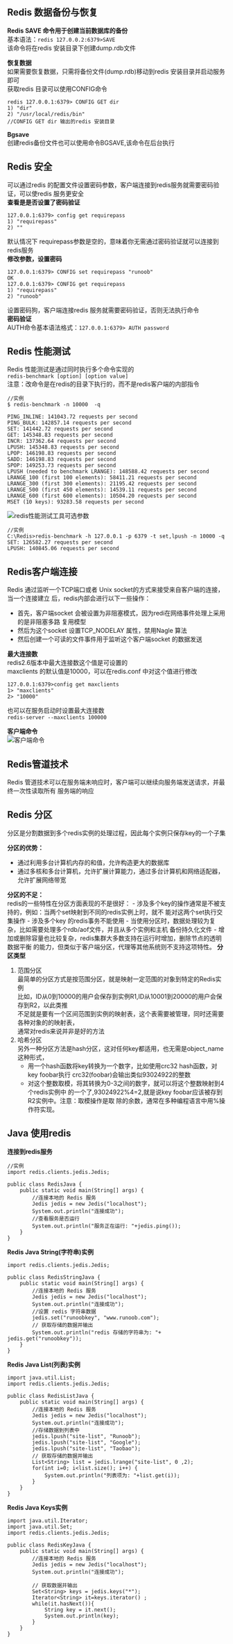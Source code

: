 ## Redis 数据备份与恢复
**Redis SAVE 命令用于创建当前数据库的备份**</br>
基本语法：`redis 127.0.0.2:6379>SAVE`</br>
该命令将在redis 安装目录下创建dump.rdb文件</br>

**恢复数据**</br>
如果需要恢复数据，只需将备份文件(dump.rdb)移动到redis 安装目录并启动服务即可</br>
获取redis 目录可以使用CONFIG命令</br>
```
redis 127.0.0.1:6379> CONFIG GET dir
1) "dir"
2) "/usr/local/redis/bin"
//CONFIG GET dir 输出的redis 安装目录
```
**Bgsave**</br>
创建redis备份文件也可以使用命令BGSAVE,该命令在后台执行

## Redis 安全
可以通过redis 的配置文件设置密码参数，客户端连接到redis服务就需要密码验证，可以使redis
服务更安全</br>
**查看是是否设置了密码验证**</br>
```
127.0.0.1:6379> config get requirepass
1) "requirepass"
2) ""
```
默认情况下 requirepass参数是空的，意味着你无需通过密码验证就可以连接到redis服务</br>
**修改参数，设置密码**</br>
```
127.0.0.1:6379> CONFIG set requirepass "runoob"
OK
127.0.0.1:6379> CONFIG get requirepass
1) "requirepass"
2) "runoob"
```
设置密码狗，客户端连接redis 服务就需要密码验证，否则无法执行命令</br>
**密码验证**</br>
AUTH命令基本语法格式：`127.0.0.1:6379> AUTH password`
## Redis 性能测试
Redis 性能测试是通过同时执行多个命令实现的</br>
`redis-benchmark [option] [option value]`</br>
注意：改命令是在redis的目录下执行的，而不是redis客户端的内部指令
```
//实例
$ redis-benchmark -n 10000  -q

PING_INLINE: 141043.72 requests per second
PING_BULK: 142857.14 requests per second
SET: 141442.72 requests per second
GET: 145348.83 requests per second
INCR: 137362.64 requests per second
LPUSH: 145348.83 requests per second
LPOP: 146198.83 requests per second
SADD: 146198.83 requests per second
SPOP: 149253.73 requests per second
LPUSH (needed to benchmark LRANGE): 148588.42 requests per second
LRANGE_100 (first 100 elements): 58411.21 requests per second
LRANGE_300 (first 300 elements): 21195.42 requests per second
LRANGE_500 (first 450 elements): 14539.11 requests per second
LRANGE_600 (first 600 elements): 10504.20 requests per second
MSET (10 keys): 93283.58 requests per second
```
![redis性能测试工具可选参数](https://github.com/liuyashuang/RedisNotes/blob/master/img/redisParameter.png)
```
//实例
C:\Redis>redis-benchmark -h 127.0.0.1 -p 6379 -t set,lpush -n 10000 -q
SET: 126582.27 requests per second
LPUSH: 140845.06 requests per second
```
## Redis客户端连接
Redis 通过监听一个TCP端口或者 Unix socket的方式来接受来自客户端的连接，当一个连接建立
后，redis内部会进行以下一些操作：
  - 首先，客户端socket 会被设置为非阻塞模式，因为redi在网络事件处理上采用的是非阻塞多路
  复用模型
  - 然后为这个socket 设置TCP_NODELAY 属性，禁用Nagle 算法
  - 然后创建一个可读的文件事件用于监听这个客户端socket 的数据发送

**最大连接数**</br>
redis2.6版本中最大连接数这个值是可设置的</br>
maxclients 的默认值是10000，可以在redis.conf 中对这个值进行修改
```
127.0.0.1:6379>config get maxclients
1> "maxclients"
2> "10000"
```
也可以在服务启动时设置最大连接数</br>
`redis-server --maxclients 100000`</br>

**客户端命令**</br>
![客户端命令](https://github.com/liuyashuang/RedisNotes/blob/master/img/redisClients.png)

## Redis管道技术
Redis 管道技术可以在服务端未响应时，客户端可以继续向服务端发送请求，并最终一次性读取所有
服务端的响应</br>

## Redis 分区
分区是分割数据到多个redis实例的处理过程，因此每个实例只保存key的一个子集</br>

**分区的优势：**
  - 通过利用多台计算机内存的和值，允许构造更大的数据库
  - 通过多核和多台计算机，允许扩展计算能力，通过多台计算机和网络适配器，允许扩展网络带宽

**分区的不足：**</br>
redis的一些特性在分区方面表现的不是很好：
    - 涉及多个key的操作通常是不被支持的，例如：当两个set映射到不同的redis实例上时，就不
    能对这两个set执行交集操作
    - 涉及多个key 的redis事务不能使用
    - 当使用分区时，数据处理较为复杂，比如需要处理多个rdb/aof文件，并且从多个实例和主机
      备份持久化文件
    - 增加或删除容量也比较复杂，redis集群大多数支持在运行时增加，删除节点的透明数据平衡
      的能力，但类似于客户端分区，代理等其他系统则不支持这项特性。
**分区类型**</br>
1. 范围分区</br>
    最简单的分区方式是按范围分区，就是映射一定范围的对象到特定的Redis实例</br>
    比如，ID从0到10000的用户会保存到实例R1,ID从10001到20000的用户会保存到R2，以此类推</br>
    不足就是要有一个区间范围到实例的映射表，这个表需要被管理，同时还需要各种对象的的映射表，</br>
    通常对redis来说并非是好的方法</br>
2. 哈希分区</br>
    另外一种分区方法是hash分区，这对任何key都适用，也无需是object_name这种形式，
    - 用一个hash函数将key转换为一个数字，比如使用crc32 hash函数，对key foobar执行
      crc32(foobar)会输出类似93024922的整数
    - 对这个整数取模，将其转换为0-3之间的数字，就可以将这个整数映射到4个redis实例中
      的一个了,93024922%4=2,就是说key foobar应该被存到R2实例中。注意：取模操作是取
      除的余数，通常在多种编程语言中用%操作符实现。

## Java 使用redis
**连接到redis服务**</br>
```
//实例
import redis.clients.jedis.Jedis;

public class RedisJava {
    public static void main(String[] args) {
        //连接本地的 Redis 服务
        Jedis jedis = new Jedis("localhost");
        System.out.println("连接成功");
        //查看服务是否运行
        System.out.println("服务正在运行: "+jedis.ping());
    }
}
```
**Redis Java String(字符串)实例**</br>
```
import redis.clients.jedis.Jedis;

public class RedisStringJava {
    public static void main(String[] args) {
        //连接本地的 Redis 服务
        Jedis jedis = new Jedis("localhost");
        System.out.println("连接成功");
        //设置 redis 字符串数据
        jedis.set("runoobkey", "www.runoob.com");
        // 获取存储的数据并输出
        System.out.println("redis 存储的字符串为: "+ jedis.get("runoobkey"));
    }
}
```
**Redis Java List(列表)实例**</br>
```
import java.util.List;
import redis.clients.jedis.Jedis;

public class RedisListJava {
    public static void main(String[] args) {
        //连接本地的 Redis 服务
        Jedis jedis = new Jedis("localhost");
        System.out.println("连接成功");
        //存储数据到列表中
        jedis.lpush("site-list", "Runoob");
        jedis.lpush("site-list", "Google");
        jedis.lpush("site-list", "Taobao");
        // 获取存储的数据并输出
        List<String> list = jedis.lrange("site-list", 0 ,2);
        for(int i=0; i<list.size(); i++) {
            System.out.println("列表项为: "+list.get(i));
        }
    }
}
```
**Redis Java Keys实例**
```
import java.util.Iterator;
import java.util.Set;
import redis.clients.jedis.Jedis;

public class RedisKeyJava {
    public static void main(String[] args) {
        //连接本地的 Redis 服务
        Jedis jedis = new Jedis("localhost");
        System.out.println("连接成功");

        // 获取数据并输出
        Set<String> keys = jedis.keys("*");
        Iterator<String> it=keys.iterator() ;
        while(it.hasNext()){
            String key = it.next();
            System.out.println(key);
        }
    }
}
```
